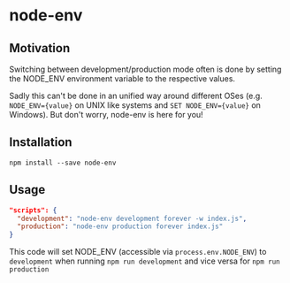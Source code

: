 # node-env

## Motivation

Switching between development/production mode often is done by setting the
NODE_ENV environment variable to the respective values.

Sadly this can't be done in an unified way around different OSes
(e.g. `NODE_ENV={value}` on UNIX like systems and `SET NODE_ENV={value}` on Windows).
But don't worry, node-env is here for you!

## Installation

`npm install --save node-env`

## Usage

```json
"scripts": {
  "development": "node-env development forever -w index.js",
  "production": "node-env production forever index.js"
}
```

This code will set NODE_ENV (accessible via `process.env.NODE_ENV`) to `development`
when running `npm run development` and vice versa for `npm run production`
